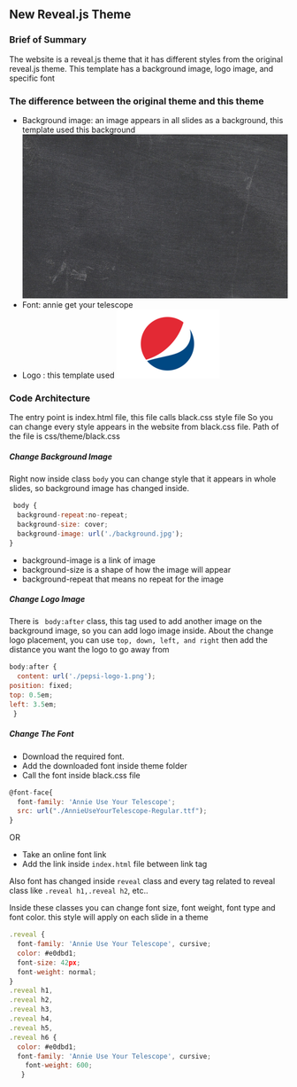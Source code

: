 
## New Reveal.js Theme

### Brief of Summary
The website is a reveal.js theme that it has different styles from the original reveal.js theme.
This template has a background image, logo image, and specific font

### The difference between the original theme and this theme
- Background image: an image appears in all slides as a background, this template used this background
![](https://raw.githubusercontent.com/shahenazmonia/blog/master/chalkboard%20Background%20Tall.jpg)
- Font: annie get your telescope
- Logo : this template used ![](https://raw.githubusercontent.com/shahenazmonia/blog/master/pepsi-logo-1.png)


### Code Architecture
The entry point is index.html file, this file calls black.css style file
So you can change every style appears in the website from black.css file. Path of the file is css/theme/black.css

##### Change Background Image
Right now inside class ```body``` you can change style that it appears in whole slides, so background image has changed inside.

```js
 body {
  background-repeat:no-repeat;
  background-size: cover;
  background-image: url('./background.jpg');
}
```
* background-image is a link of image
* background-size is a shape of how the image will appear
* background-repeat that means no repeat for the image

##### Change Logo Image

There is ``` body:after``` class, this tag used to add another image on the background image, so you can add logo image inside.
About the change logo placement, you can use ```top, down, left, and right``` then add the distance you want the logo to go away from

```js
body:after {
  content: url('./pepsi-logo-1.png');
position: fixed;
top: 0.5em;
left: 3.5em;
 }
```

##### Change The Font
- Download the required font.
- Add the downloaded font inside theme folder
- Call the font inside black.css file

```js
@font-face{
  font-family: 'Annie Use Your Telescope';
  src: url("./AnnieUseYourTelescope-Regular.ttf");
}
```
OR
- Take an online font link
- Add the link inside ```index.html``` file between link tag


Also font has changed inside ```reveal``` class and every tag related to reveal class like ```.reveal h1,.reveal h2```, etc..

Inside these classes you can change font size, font weight, font type and font color. this style will apply on each slide in a theme

```js
.reveal {
  font-family: 'Annie Use Your Telescope', cursive;
  color: #e0dbd1;
  font-size: 42px;
  font-weight: normal;
}
.reveal h1,
.reveal h2,
.reveal h3,
.reveal h4,
.reveal h5,
.reveal h6 {
  color: #e0dbd1;
  font-family: 'Annie Use Your Telescope', cursive;
    font-weight: 600;
   }
```  
